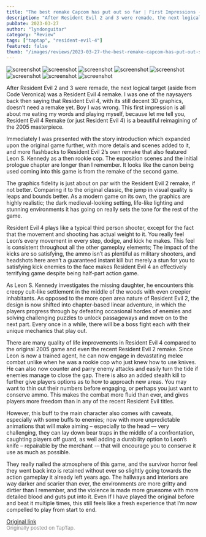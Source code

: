 ```yaml
---
title: "The best remake Capcom has put out so far | First Impressions - Resident Evil 4 Remake"
description: "After Resident Evil 2 and 3 were remade, the next logical target (aside from Code Veronica) was a Resident Evil 4 remake. I was one of the naysayers back then saying that Resident Evil 4, with its still decent 3D graphics, doesn’t need a remake yet. Boy I was wrong. This first impression is all about me eating my words and playing myself, because let me tell you, Resident Evil 4 Remake (or just Resident Evil 4) is a beautiful reimagining of the 2005 masterpiece."
pubDate: 2023-03-27
author: "lyndonguitar"
category: "Review"
tags: ["taptap", "resident-evil-4"]
featured: false
thumb: "/images/reviews/2023-03-27-the-best-remake-capcom-has-put-out-so-far--first-impressions---resident-evil-4-remake-0.avif"
---
```


<div class="gallery">
  <img src="/images/reviews/2023-03-27-the-best-remake-capcom-has-put-out-so-far--first-impressions---resident-evil-4-remake-0.avif" alt="screenshot" />
  <img src="/images/reviews/2023-03-27-the-best-remake-capcom-has-put-out-so-far--first-impressions---resident-evil-4-remake-1.avif" alt="screenshot" />
  <img src="/images/reviews/2023-03-27-the-best-remake-capcom-has-put-out-so-far--first-impressions---resident-evil-4-remake-2.avif" alt="screenshot" />
  <img src="/images/reviews/2023-03-27-the-best-remake-capcom-has-put-out-so-far--first-impressions---resident-evil-4-remake-3.avif" alt="screenshot" />
  <img src="/images/reviews/2023-03-27-the-best-remake-capcom-has-put-out-so-far--first-impressions---resident-evil-4-remake-4.avif" alt="screenshot" />
  <img src="/images/reviews/2023-03-27-the-best-remake-capcom-has-put-out-so-far--first-impressions---resident-evil-4-remake-5.avif" alt="screenshot" />
  <img src="/images/reviews/2023-03-27-the-best-remake-capcom-has-put-out-so-far--first-impressions---resident-evil-4-remake-6.avif" alt="screenshot" />
  <img src="/images/reviews/2023-03-27-the-best-remake-capcom-has-put-out-so-far--first-impressions---resident-evil-4-remake-7.avif" alt="screenshot" />
</div>

After Resident Evil 2 and 3 were remade, the next logical target (aside from Code Veronica) was a Resident Evil 4 remake. I was one of the naysayers back then saying that Resident Evil 4, with its still decent 3D graphics, doesn’t need a remake yet. Boy I was wrong. This first impression is all about me eating my words and playing myself, because let me tell you, Resident Evil 4 Remake (or just Resident Evil 4) is a beautiful reimagining of the 2005 masterpiece.

Immediately I was presented with the story introduction which expanded upon the original game further, with more details and scenes added to it, and more flashbacks to Resident Evil 2’s own remake that also featured Leon S. Kennedy as a then rookie cop. The exposition scenes and the initial prologue chapter are longer than I remember. It looks like the canon being used coming into this game is from the remake of the second game.

The graphics fidelity is just about on par with the Resident Evil 2 remake, if not better. Comparing it to the original classic, the jump in visual quality is leaps and bounds better. As a modern game on its own, the graphics are highly realistic; the dark medieval-looking setting, life-like lighting and stunning environments it has going on really sets the tone for the rest of the game.

Resident Evil 4 plays like a typical third person shooter, except for the fact that the movement and shooting has actual weight to it. You really feel Leon’s every movement in every step, dodge, and kick he makes. This feel is consistent throughout all the other gameplay elements; The impact of the kicks are so satisfying, the ammo isn’t as plentiful as military shooters, and headshots here aren’t a guaranteed instant kill but merely a stun for you to satisfying kick enemies to the face makes Resident Evil 4 an effectively terrifying game despite being half-part action game.

As Leon S. Kennedy investigates the missing daughter, he encounters this creepy cult-like settlement in the middle of the woods with even creepier inhabitants. As opposed to the more open area nature of Resident Evil 2, the design is now shifted into chapter-based linear adventure, in which the players progress through by defeating occasional hordes of enemies and solving challenging puzzles to unlock passageways and move on to the next part. Every once in a while, there will be a boss fight each with their unique mechanics that play out.

There are many quality of life improvements in Resident Evil 4 compared to the original 2005 game and even the recent Resident Evil 2 remake. Since Leon is now a trained agent, he can now engage in devastating melee combat unlike when he was a rookie cop who just knew how to use knives. He can also now counter and parry enemy attacks and easily turn the tide if enemies manage to close the gap.  There is also an added stealth kill to further give players options as to how to approach new areas. You may want to thin out their numbers before engaging, or perhaps you just want to conserve ammo. This makes the combat more fluid than ever, and gives players more freedom than in any of the recent Resident Evil titles.

However, this buff to the main character also comes with caveats, especially with some buffs to enemies; now with more unpredictable animations that will make aiming – especially to the head — very challenging, they can lay down bear traps in the middle of a confrontation, caughting players off guard, as well adding a durability option to Leon’s knife – repairable by the merchant -– that will encourage you to conserve it use as much as possible.

They really nailed the atmosphere of this game, and the survivor horror feel they went back into is retained without ever so slightly going towards the action gameplay it already left years ago. The hallways and interiors are way darker and scarier than ever, the environments are more gritty and dirtier than I remember, and the violence is made more gruesome with more detailed blood and guts put into it. Even If I have played the original before and beat it multiple times, this still feels like a fresh experience that I’m now compelled to play from start to end.

[Original link](https://www.taptap.io/post/4915323)<br><span style="font-size: 0.95em; color: #888;">Originally posted on TapTap.</span>
